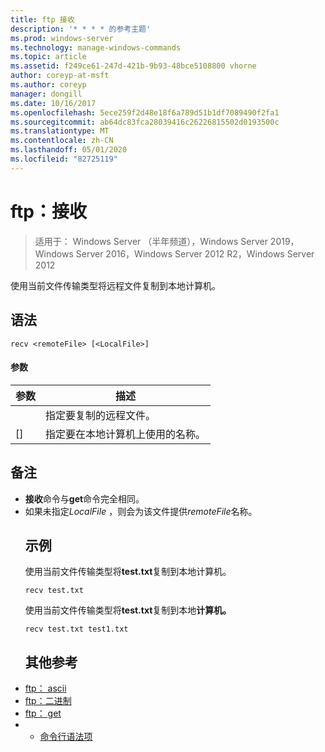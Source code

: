 ```yaml
---
title: ftp 接收
description: '* * * * 的参考主题'
ms.prod: windows-server
ms.technology: manage-windows-commands
ms.topic: article
ms.assetid: f249ce61-247d-421b-9b93-48bce5108800 vhorne
author: coreyp-at-msft
ms.author: coreyp
manager: dongill
ms.date: 10/16/2017
ms.openlocfilehash: 5ece259f2d48e18f6a789d51b1df7089490f2fa1
ms.sourcegitcommit: ab64dc83fca28039416c26226815502d0193500c
ms.translationtype: MT
ms.contentlocale: zh-CN
ms.lasthandoff: 05/01/2020
ms.locfileid: "82725119"
---
```

# <a name="ftp-recv"></a>ftp：接收

> 适用于： Windows Server （半年频道），Windows Server 2019，Windows Server 2016，Windows Server 2012 R2，Windows Server 2012

使用当前文件传输类型将远程文件复制到本地计算机。   
## <a name="syntax"></a>语法  
```  
recv <remoteFile> [<LocalFile>]  
```  
#### <a name="parameters"></a>参数  

|   参数   |                   描述                    |
|---------------|--------------------------------------------------|
| <remoteFile>  |        指定要复制的远程文件。        |
| [<LocalFile>] | 指定要在本地计算机上使用的名称。 |

## <a name="remarks"></a>备注  
- **接收**命令与**get**命令完全相同。  
- 如果未指定*LocalFile* ，则会为该文件提供*remoteFile*名称。  
  ## <a name="examples"></a>示例  
  使用当前文件传输类型将**test.txt**复制到本地计算机。  
  ```  
  recv test.txt  
  ```  
  使用当前文件传输类型将**test.txt**复制到本地**计算机。**  
  ```  
  recv test.txt test1.txt  
  ```  
  ## <a name="additional-references"></a>其他参考  
- [ftp： ascii](ftp-ascii.md)  
- [ftp：二进制](ftp-binary.md)  
- [ftp： get](ftp-get.md)  
- - [命令行语法项](command-line-syntax-key.md)  
